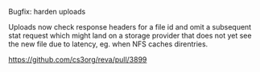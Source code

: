 Bugfix: harden uploads

Uploads now check response headers for a file id and omit a subsequent stat request which might land on a storage provider that does not yet see the new file due to latency, eg. when NFS caches direntries.

https://github.com/cs3org/reva/pull/3899